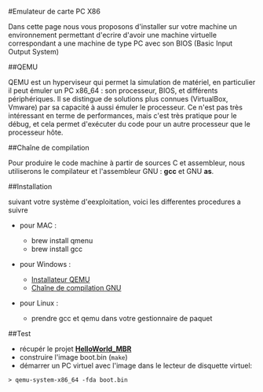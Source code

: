 #Emulateur de carte PC X86

Dans cette page nous vous proposons d'installer sur votre machine un
environnement permettant d'ecrire d'avoir une machine virtuelle correspondant a
une machine de type PC avec son BIOS (Basic Input Output System)


##QEMU

QEMU est un hyperviseur qui permet la simulation de matériel, en particulier il
peut émuler un PC x86\_64 : son processeur, BIOS, et différents périphériques.
Il se distingue de solutions plus connues (VirtualBox, Vmware) par sa capacité
à aussi émuler le processeur. Ce n'est pas très intéressant en terme de
performances, mais c'est très pratique pour le débug, et cela permet d'exécuter
du code pour un autre processeur que le processeur hôte.

##Chaîne de compilation

Pour produire le code machine à partir de sources C et assembleur, nous
utiliserons le compilateur et l'assembleur GNU : **gcc** et GNU **as**.


##Installation

suivant votre système d'eexploitation, voici les differentes procedures a suivre

- pour MAC :
	- brew install qmenu
	- brew install gcc

- pour Windows :
	- [Installateur QEMU](https://www.qemu.org/download/#windows)
	- [Chaîne de compilation GNU](https://sourceforge.net/projects/mingw/files/Installer/)

- pour Linux :
	- prendre gcc et qemu dans votre gestionnaire de paquet

##Test

- récupér le projet **[HelloWorld\_MBR](https://github.com/DevLannion/HelloWorld_MBR)**
- construire l'image boot.bin (`make`)
- démarrer un PC virtuel avec l'image dans le lecteur de disquette virtuel:

```
> qemu-system-x86_64 -fda boot.bin
```
